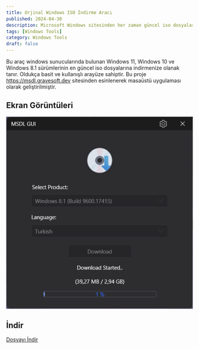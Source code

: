 ```yaml
---
title: Orjinal Windows ISO İndirme Aracı
published: 2024-04-30
description: Microsoft Windows sitesinden her zaman güncel iso dosyalarını indirmenizi sağlar.
tags: [Windows Tools]
category: Windows Tools
draft: false
---
```


Bu araç windows sunucularında bulunan Windows 11, Windows 10 ve Windows 8.1 sürümlerinin en güncel iso dosyalarına indirmenize olanak tanır. Oldukça basit ve kullanışlı arayüze sahiptir. Bu proje https://msdl.gravesoft.dev sitesinden esinlenerek masaüstü uygulaması olarak geliştirilmiştir.

## Ekran Görüntüleri

![](https://raw.githubusercontent.com/shadesofdeath/msdl_gui/main/MSDL_GUI/assets/ss.png)

## İndir

[Dosyayı İndir](https://github.com/shadesofdeath/msdl_gui/releases)
